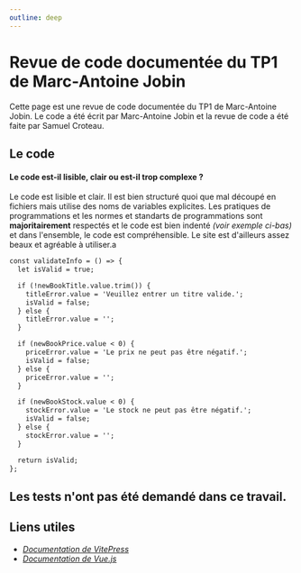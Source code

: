 ```yaml
---
outline: deep
---
```


# Revue de code documentée du TP1 de Marc-Antoine Jobin

Cette page est une revue de code documentée du TP1 de Marc-Antoine Jobin. Le code a été écrit par Marc-Antoine Jobin et la revue de code a été faite par Samuel Croteau.

## Le code

#### Le code est-il lisible, clair ou est-il trop complexe ?

Le code est lisible et clair. Il est bien structuré quoi que mal découpé en fichiers mais utilise des noms de variables explicites. Les pratiques de programmations et les normes et standarts de programmations sont **majoritairement** respectés et le code est bien indenté *(voir exemple ci-bas)* et dans l'ensemble, le code est compréhensible. Le site est d'ailleurs assez beaux et agréable à utiliser.a 

```md
const validateInfo = () => {
  let isValid = true;

  if (!newBookTitle.value.trim()) {
    titleError.value = 'Veuillez entrer un titre valide.';
    isValid = false;
  } else {
    titleError.value = '';
  }

  if (newBookPrice.value < 0) {
    priceError.value = 'Le prix ne peut pas être négatif.';
    isValid = false;
  } else {
    priceError.value = '';
  }

  if (newBookStock.value < 0) {
    stockError.value = 'Le stock ne peut pas être négatif.';
    isValid = false;
  } else {
    stockError.value = '';
  }

  return isValid;
};
```

## Les tests n'ont pas été demandé dans ce travail.

## Liens utiles

- *[Documentation de VitePress](https://vitepress.dev/)* 
- *[Documentation de Vue.js](https://vuejs.org/)*